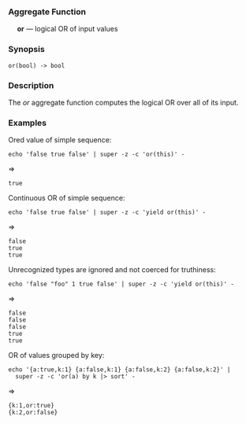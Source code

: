 ### Aggregate Function

&emsp; **or** &mdash; logical OR of input values

### Synopsis
```
or(bool) -> bool
```

### Description

The _or_ aggregate function computes the logical OR over all of its input.

### Examples

Ored value of simple sequence:
```mdtest-command
echo 'false true false' | super -z -c 'or(this)' -
```
=>
```mdtest-output
true
```

Continuous OR of simple sequence:
```mdtest-command
echo 'false true false' | super -z -c 'yield or(this)' -
```
=>
```mdtest-output
false
true
true
```

Unrecognized types are ignored and not coerced for truthiness:
```mdtest-command
echo 'false "foo" 1 true false' | super -z -c 'yield or(this)' -
```
=>
```mdtest-output
false
false
false
true
true
```

OR of values grouped by key:
```mdtest-command
echo '{a:true,k:1} {a:false,k:1} {a:false,k:2} {a:false,k:2}' |
  super -z -c 'or(a) by k |> sort' -
```
=>
```mdtest-output
{k:1,or:true}
{k:2,or:false}
```
